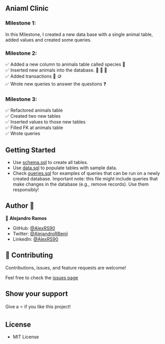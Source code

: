 ## Aniaml Clinic

### Milestone 1:
In this Milestone, I created a new data base with a single animal table, added values and created some queries.

### Milestone 2:
✅ Added a new column to animals table called species 🧬 <br>
✅ Inserted new animals into the database. 🦁 🐢 🌱 <br>
✅ Added transactions 💸 🪙 <br>
✅ Wrote new queries to answer the questions ❓ <br>

### Milestone 3:
✅ Refactored animals table <br>
✅ Created two new tables <br>
✅ Inserted values to those new tables <br>
✅ Filled FK at animals table <br>
✅ Wrote queries <br>

## Getting Started
 - Use [schema.sql](https://github.com/AlexRS90/vet-clinic/blob/animal-table/schema.sql) to create all tables.
 - Use [data.sql](https://github.com/AlexRS90/vet-clinic/blob/animal-table/data.sql) to populate tables with sample data.
 - Check [queries.sql](https://github.com/AlexRS90/vet-clinic/blob/animal-table/queries.sql) for examples of queries that can be run on a newly created database. Important note: this file might include queries that make changes in the database (e.g., remove records). Use them responsibly!

## Author 👤

👤 **Alejandro Ramos**

- GitHub: [@AlexRS90](https://github.com/AlexRS90)
- Twitter: [@AlejandroRBenji](https://twitter.com/AlejandroRBenji)
- LinkedIn: [@AlexRS90](https://www.linkedin.com/in/AlexRS90/)

## 🤝 Contributing

Contributions, issues, and feature requests are welcome!

Feel free to check the [issues page](https://github.com/AlexRS90/vet-clinic/issues)

## Show your support

Give a ⭐️ if you like this project!

## License

- MIT License